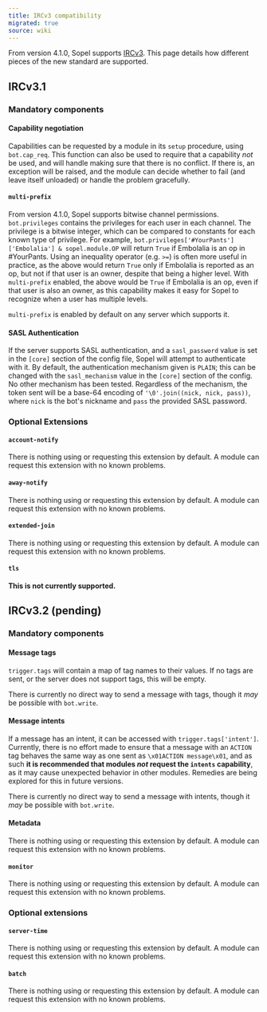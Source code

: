 ```yaml
---
title: IRCv3 compatibility
migrated: true
source: wiki
---
```


From version 4.1.0, Sopel supports [IRCv3](https://ircv3.net/). This page details how different pieces of the new standard are supported.

## IRCv3.1
### Mandatory components
#### Capability negotiation
Capabilities can be requested by a module in its `setup` procedure, using `bot.cap_req`. This function can also be used to require that a capability *not* be used, and will handle making sure that there is no conflict. If there is, an exception will be raised, and the module can decide whether to fail (and leave itself unloaded) or handle the problem gracefully.

#### `multi-prefix`
From version 4.1.0, Sopel supports bitwise channel permissions. `bot.privileges` contains the privileges for each user in each channel. The privilege is a bitwise integer, which can be compared to constants for each known type of privilege. For example, `bot.privileges['#YourPants']['Embolalia'] & sopel.module.OP` will return `True` if Embolalia is an op in #YourPants. Using an inequality operator (e.g. `>=`) is often more useful in practice, as the above would return `True` only if Embolalia is reported as an op, but not if that user is an owner, despite that being a higher level. With `multi-prefix` enabled, the above would be `True` if Embolalia is an op, even if that user is also an owner, as this capability makes it easy for Sopel to recognize when a user has multiple levels.

`multi-prefix` is enabled by default on any server which supports it.

#### SASL Authentication
If the server supports SASL authentication, and a `sasl_password` value is set in the `[core]` section of the config file, Sopel will attempt to authenticate with it. By default, the authentication mechanism given is `PLAIN`; this can be changed with the `sasl_mechanism` value in the `[core]` section of the config. No other mechanism has been tested. Regardless of the mechanism, the token sent will be a base-64 encoding of `'\0'.join((nick, nick, pass))`, where `nick` is the bot's nickname and `pass` the provided SASL password.

### Optional Extensions
#### `account-notify`
There is nothing using or requesting this extension by default. A module can request this extension with no known problems.
#### `away-notify`
There is nothing using or requesting this extension by default. A module can request this extension with no known problems.
#### `extended-join`
There is nothing using or requesting this extension by default. A module can request this extension with no known problems.
#### `tls`
**This is not currently supported.**

## IRCv3.2 (pending)
### Mandatory components
#### Message tags
`trigger.tags` will contain a map of tag names to their values. If no tags are sent, or the server does not support tags, this will be empty.

There is currently no direct way to send a message with tags, though it *may* be possible with `bot.write`.
#### Message intents
If a message has an intent, it can be accessed with `trigger.tags['intent']`. Currently, there is no effort made to ensure that a message with an `ACTION` tag behaves the same way as one sent as `\x01ACTION message\x01`, and as such **it is recommended that modules *not* request the `intents` capability**, as it may cause unexpected behavior in other modules. Remedies are being explored for this in future versions.

There is currently no direct way to send a message with intents, though it *may* be possible with `bot.write`.
#### Metadata
There is nothing using or requesting this extension by default. A module can request this extension with no known problems.
#### `monitor`
There is nothing using or requesting this extension by default. A module can request this extension with no known problems.
### Optional extensions
#### `server-time`
There is nothing using or requesting this extension by default. A module can request this extension with no known problems.
#### `batch`
There is nothing using or requesting this extension by default. A module can request this extension with no known problems.